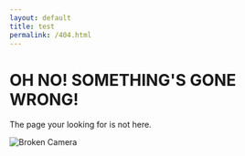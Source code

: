 ```yaml
---
layout: default
title: test
permalink: /404.html
---
```


<div class="col three caption">
    <h1>OH NO! SOMETHING'S GONE WRONG!</h1>
    <p>The page your looking for is not here.</p>    
</div>

<div>
    <img class="col three Comp_Img" src="{{ site.baseurl }}assets/img/Broken_Camera.jpg" alt="Broken Camera">
</div>

